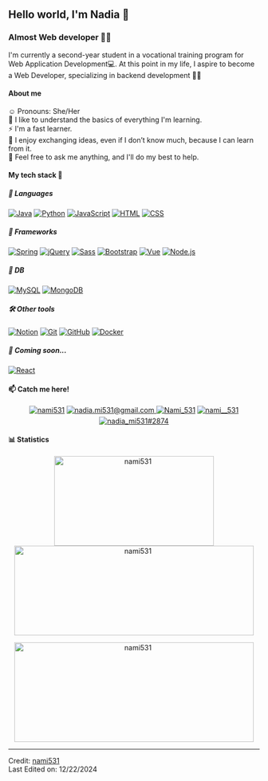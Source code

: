 ## Hello world, I'm Nadia 👋


### Almost Web developer 🙈🌐

I'm currently a second-year student in a vocational training program for Web Application Development💻. At this point in my life, I aspire to become a Web Developer, specializing in backend development 👥✨

#### About me
☺️ Pronouns: She/Her  
🌌 I like to understand the basics of everything I'm learning.  
⚡ I'm a fast learner.  
💬 I enjoy exchanging ideas, even if I don’t know much, because I can learn from it.  
🌱 Feel free to ask me anything, and I'll do my best to help.  
  
#### My tech stack 🚀

##### 📝 Languages  
[![Java](https://skillicons.dev/icons?i=java&theme=light)](https://www.oracle.com/java/)
[![Python](https://skillicons.dev/icons?i=python&theme=light)](https://www.python.org/)
[![JavaScript](https://skillicons.dev/icons?i=js&theme=light)](https://developer.mozilla.org/en-US/docs/Web/JavaScript)
[![HTML](https://skillicons.dev/icons?i=html&theme=light)](https://developer.mozilla.org/en-US/docs/Web/HTML)
[![CSS](https://skillicons.dev/icons?i=css&theme=light)](https://developer.mozilla.org/en-US/docs/Web/CSS)

##### 🔧 Frameworks
[![Spring](https://skillicons.dev/icons?i=spring&theme=light)](https://spring.io/)
[![jQuery](https://skillicons.dev/icons?i=jquery&theme=light)](https://jquery.com/)
[![Sass](https://skillicons.dev/icons?i=sass&theme=light)](https://sass-lang.com/) 
[![Bootstrap](https://skillicons.dev/icons?i=bootstrap&theme=light)](https://getbootstrap.com/)
[![Vue](https://skillicons.dev/icons?i=vue&theme=light)](https://vuejs.org/)
[![Node.js](https://skillicons.dev/icons?i=nodejs&theme=light)](https://nodejs.org/)

##### 💾 DB
[![MySQL](https://skillicons.dev/icons?i=mysql&theme=light)](https://www.mysql.com/)
[![MongoDB](https://skillicons.dev/icons?i=mongodb&theme=light)](https://www.mongodb.com/)

##### 🛠️ Other tools
[![Notion](https://skillicons.dev/icons?i=notion&theme=light)](https://www.notion.so/)
[![Git](https://skillicons.dev/icons?i=git&theme=light)](https://git-scm.com/)
[![GitHub](https://skillicons.dev/icons?i=github&theme=light)](https://github.com/)
[![Docker](https://skillicons.dev/icons?i=docker&theme=light)](https://www.docker.com/)

##### 🌟 Coming soon...
[![React](https://skillicons.dev/icons?i=react&theme=light)](https://reactjs.org)


#### 📫 Catch me here!
<p align="center">
  <a href="www.linkedin.com/in/nami531" target="_blank"><img src="https://img.shields.io/badge/LinkedIn-0077B5?style=for-the-badge&logo=linkedin&logoColor=white" alt="nami531" /></a>
  <a href="mailto:nadia.mi531@gmail.com" target="_blank">
  <img src="https://img.shields.io/badge/Gmail-D14836?style=for-the-badge&logo=gmail&logoColor=white" alt=nadia.mi531@gmail.com mail style="margin-bottom: 5px;" />
  </a>
  <a href="https://x.com/Nami_531" target="_blank"><img src="https://img.shields.io/badge/X-1DA1F2?style=for-the-badge&logo=X&logoColor=white" alt="Nami_531" /></a>
  <a href="https://www.instagram.com/nami__531/" target="_blank"><img src="https://img.shields.io/badge/Instagram-E4405F?style=for-the-badge&logo=instagram&logoColor=white" alt="nami__531" /></a>
  <a href="nadia_mi" target="_blank"><img src="https://img.shields.io/badge/Discord-7289DA?style=for-the-badge&logo=discord&logoColor=white" alt="nadia_mi531#2874" /></a>
</p>



#### 📊 Statistics
<p align="center">
  <img src="https://github-readme-stats.vercel.app/api/top-langs?username=nami531&show_icons=true&locale=en&bg_color=0d1117&text_color=ffffff&layout=compact" 
       alt="nami531" 
       style="width: 20rem; height: 180px;" />
  <img src="https://github-readme-stats.vercel.app/api?username=nami531&show_icons=true&locale=en&bg_color=0d1117&text_color=ffffff&repo=convoychat" 
       alt="nami531" 
       style="width: 480px; height: 180px;" />
</p>

<p align="center">
  <img src="https://github-readme-streak-stats.herokuapp.com/?user=nami531&theme=dark&background=0d1117&date_format=M%20j%5B%2C%20Y%5D" 
       alt="nami531" 
       style="width: 30rem; height: 200px;" />
</p>

------
Credit: [nami531](https://github.com/nami531)  
Last Edited on: 12/22/2024


